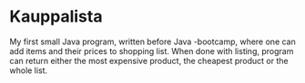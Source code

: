 # Kauppalista
My first small Java program, written before Java -bootcamp, where one can add items and their prices to shopping list. When done with listing, program can return either the most expensive product, the cheapest product or the whole list.
